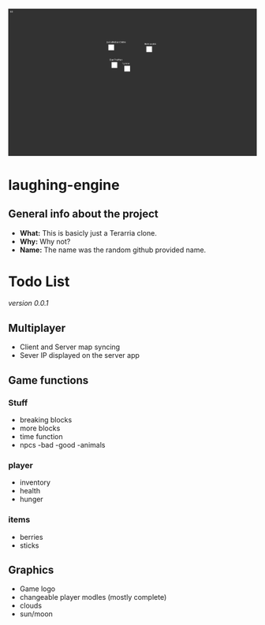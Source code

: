 ![screenshot](screenshot-vb0_0_1.png)

# laughing-engine
## General info about the project 
- **What:** This is basicly just a Terarria clone.
- **Why:** Why not? 
- **Name:** The name was the random github provided name.

# Todo List
*version 0.0.1*

## Multiplayer

- Client and Server map syncing
- Sever IP displayed on the server app

## Game functions
### Stuff

- breaking blocks
- more blocks
- time function
- npcs
  -bad 
  -good
  -animals

### player

- inventory 
- health
- hunger

### items

- berries
- sticks

## Graphics
- Game logo
- changeable player modles (mostly complete)
- clouds
- sun/moon
